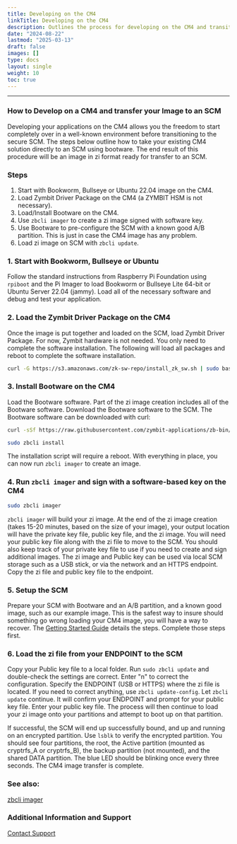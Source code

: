 ```yaml
---
title: Developing on the CM4
linkTitle: Developing on the CM4
description: Outlines the process for developing on the CM4 and transitioning to the secure SCM
date: "2024-08-22"
lastmod: "2025-03-13"
draft: false
images: []
type: docs
layout: single
weight: 10
toc: true
---
```


-----

### How to Develop on a CM4 and transfer your Image to an SCM

Developing your applications on the CM4 allows you the freedom to start completely over in a well-known environment before transitioning to the secure SCM. The steps below outline how to take your existing CM4 solution directly to an SCM using bootware. The end result of this procedure will be an image in zi format ready for transfer to an SCM.

### Steps
1. Start with Bookworm, Bullseye or Ubuntu 22.04 image on the CM4.
2. Load Zymbit Driver Package on the CM4 (a ZYMBIT HSM is not necessary).
3. Load/Install Bootware on the CM4.
4. Use `zbcli imager` to create a zi image signed with software key.
5. Use Bootware to pre-configure the SCM with a known good A/B partition. This is just in case the CM4 image has any problem.
6. Load zi image on SCM with `zbcli update`.

### 1. Start with Bookworm, Bullseye or Ubuntu

Follow the standard instructions from Raspberry Pi Foundation using `rpiboot` and the Pi Imager to load Bookworm or Bullseye Lite 64-bit or Ubuntu Server 22.04 (jammy). Load all of the necessary software and debug and test your application.

### 2. Load the Zymbit Driver Package on the CM4

Once the image is put together and loaded on the SCM, load Zymbit Driver Package. For now, Zymbit hardware is not needed. You only need to complete the software installation. The following will load all packages and reboot to complete the software installation.

```bash
curl -G https://s3.amazonaws.com/zk-sw-repo/install_zk_sw.sh | sudo bash
```

### 3. Install Bootware on the CM4

Load the Bootware software. Part of the zi image creation includes all of the Bootware software. Download the Bootware software to the SCM. The Bootware software can be downloaded with curl:

```bash
curl -sSf https://raw.githubusercontent.com/zymbit-applications/zb-bin/main/install.sh | sudo bash
```

```bash
sudo zbcli install
```

The installation script will require a reboot. With everything in place, you can now run `zbcli imager` to create an image.

### 4. Run `zbcli imager` and sign with a software-based key on the CM4

```bash
sudo zbcli imager
```

`zbcli imager` will build your zi image. At the end of the zi image creation (takes 15-20 minutes, based on the size of your image), your output location will have the private key file, public key file, and the zi image. You will need your public key file along with the zi file to move to the SCM. You should also keep track of your private key file to use if you need to create and sign additional images. The zi image and Public key can be used via local SCM storage such as a USB stick, or via the network and an HTTPS endpoint. Copy the zi file and public key file to the endpoint.

### 5. Setup the SCM

Prepare your SCM with Bootware and an A/B partition, and a known good image, such as our example image. This is the safest way to insure should something go wrong loading your CM4 image, you will have a way to recover. The [Getting Started Guide](../../getting-started/) details the steps. Complete those steps first.

### 6. Load the zi file from your ENDPOINT to the SCM

Copy your Public key file to a local folder. Run `sudo zbcli update` and double-check the settings are correct. Enter "n" to correct the configuration. Specify the ENDPOINT (USB or HTTPS) where the zi file is located. If you need to correct anything, use `zbcli update-config`. Let `zbcli update` continue. It will confirm your ENDPOINT and prompt for your public key file. Enter your public key file. The process will then continue to load your zi image onto your partitions and attempt to boot up on that partition.

If successful, the SCM will end up successfully bound, and up and running on an encrypted partition. Use `lsblk` to verify the encrypted partition. You should see four partitions, the root, the Active partition (mounted as cryptrfs_A or cryptrfs_B), the backup partition (not mounted), and the shared DATA partition. The blue LED should be blinking once every three seconds. The CM4 image transfer is complete.


### See also:

[zbcli imager](../../zbcli/imager)


### Additional Information and Support

[Contact Support](mailto:support@zymbit.com)

